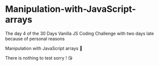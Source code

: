 # Manipulation-with-JavaScript-arrays
The day 4 of the 30 Days Vanilla JS Coding Challenge with two days late because of personal reasons

Manipulation with JavaScript arrays 🤹‍

There is nothing to test sorry ! 😘
